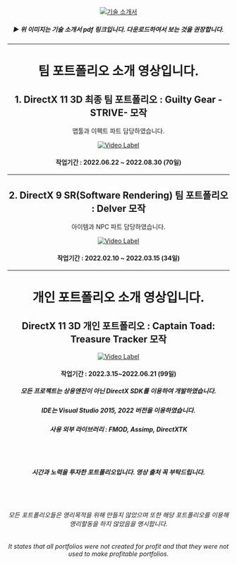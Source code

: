 <div align=center>

[![기술 소개서](https://user-images.githubusercontent.com/90494005/198988352-1b6f8fb6-9e49-4f75-b8f5-a00abc31e3a9.png)](https://github.com/EzYong1208/EzYong1208/blob/main/%EA%B8%B0%EC%88%A0%EC%86%8C%EA%B0%9C%EC%84%9C_%EB%B0%95%EC%A0%95%EC%9D%80.pdf)
##### ▶ 위 이미지는 기술 소개서 pdf 링크입니다. 다운로드하여서 보는 것을 권장합니다.
 
***

# 팀 포트폴리오 소개 영상입니다.

## 1. DirectX 11 3D 최종 팀 포트폴리오 : Guilty Gear -STRIVE- 모작

맵툴과 이펙트 파트 담당하였습니다.

[![Video Label](http://img.youtube.com/vi/vnwS9bySjMs/0.jpg)](https://youtu.be/vnwS9bySjMs)

#### 작업기간 : 2022.06.22 ~ 2022.08.30 (70일)
***
## 2. DirectX 9 SR(Software Rendering) 팀 포트폴리오 : Delver 모작

아이템과 NPC 파트 담당하였습니다.

[![Video Label](http://img.youtube.com/vi/Di28Ud8U1IY/0.jpg)](https://youtu.be/Di28Ud8U1IY)

#### 작업기간 : 2022.02.10 ~ 2022.03.15 (34일)





***
# 개인 포트폴리오 소개 영상입니다.


## DirectX 11 3D 개인 포트폴리오 : Captain Toad: Treasure Tracker 모작


[![Video Label](http://img.youtube.com/vi/mUs7LR4Mmrg/0.jpg)](https://youtu.be/mUs7LR4Mmrg)


#### 작업기간 : 2022.3.15~2022.06.21 (99일)

  
  
  
  
  
  

##### 모든 프로젝트는 상용엔진이 아닌 DirectX SDK를 이용하여 개발하였습니다.
##### IDE는 Visual Studio 2015, 2022 버전을 이용하였습니다.
##### 사용 외부 라이브러리 : FMOD, Assimp, DirectXTK

<br>
<br>

##### 시간과 노력을 투자한 포트폴리오입니다. 영상 출처 꼭 부탁드립니다.

<br>
<br>

###### 모든 포트폴리오들은 영리목적을 위해 만들지 않았으며 또한 해당 포트폴리오를 이용해 영리할동을 하지 않았음을 명시합니다.

###### It states that all portfolios were not created for profit and that they were not used to make profitable portfolios.

</div>
